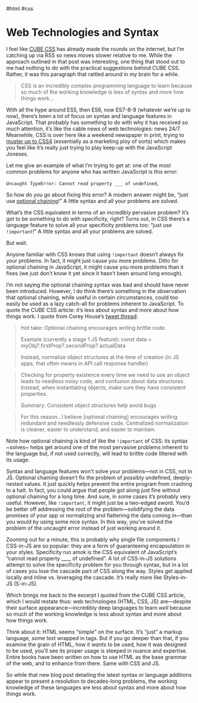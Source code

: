 #html #css

# Web Technologies and Syntax 

I feel like [CUBE CSS](https://piccalil.li/blog/cube-css/) has already made the rounds on the internet, but I’m catching up via RSS so news moves slower relative to me. While the approach outlined in that post was interesting, one thing that stood out to me had nothing to do with the practical suggestions behind CUBE CSS. Rather, it was this paragraph that rattled around in my brain for a while.

> CSS is an incredibly complex programming language to learn because so much of the working knowledge is less of syntax and more how things work...

With all the hype around ES5, then ES6, now ES7-8-9 (whatever we’re up to now), there’s been a lot of focus on syntax and language features in JavaScript. That probably has something to do with why it has received so much attention, it’s like the cable news of web technologies: news 24/7. Meanwhile, CSS is over here like a weekend newspaper in print, trying to [muster up to CSS4](https://css-tricks.com/css4/) (essentially as a marketing ploy of sorts) which makes you feel like it’s really just trying to play keep-up with the JavaScript Joneses.

Let me give an example of what I’m trying to get at: one of the most common problems for anyone who has written JavaScript is this error:

`Uncaught TypeError: Cannot read property ___ of undefined`,

So how do you go about fixing this error? A modern answer might be, “just use [optional chaining](https://developer.mozilla.org/en-US/docs/Web/JavaScript/Reference/Operators/Optional_chaining)!” A little syntax and all your problems are solved.

What’s the CSS equivalent in terms of an incredibly pervasive problem? It’s got to be something to do with specificity, right?
Turns out, in CSS there’s a language feature to solve all your specificity problems too: “just use `!important`!” A little syntax and all your problems are solved.

But wait.

Anyone familiar with CSS knows that using `!important`  doesn’t always fix your problems. In fact, it might just cause you more problems. Ditto for optional chaining in JavaScript, it might cause you more problems than it fixes (we just don’t know it yet since it hasn’t been around long enough).

I’m not saying the optional chaining syntax was bad and should have never been introduced. However, I do think there’s something in the observation that optional chaining, while useful in certain circumstances, could too easily be used as a lazy catch-all for problems inherent to JavaScript. To quote the CUBE CSS article: it’s less about syntax and more about how things work. I quote from Corey House’s [tweet thread](https://twitter.com/housecor/status/1088419498846244864):

> Hot take: Optional chaining encourages writing brittle code. 
>
> Example (currently a stage 1 JS feature):
> const data = myObj?.firstProp?.secondProp?.actualData
>
> Instead, normalize object structures at the time of creation (in JS apps, that often means in API call response handler)

> Checking for property existence every time we need to use an object leads to needless noisy code, and confusion about data structures. Instead, when instantiating objects, make sure they have consistent properties. 
>
> Summary: Consistent object structures help avoid bugs

> For this reason...I believe [optional chaining] encourages writing redundant and needlessly defensive code. Centralized normalization is cleaner, easier to understand, and easier to maintain.

Note how optional chaining is kind of like the `!important` of CSS: its syntax ~solves~ helps get around one of the most pervasive problems inherent to the language but, if not used correctly, will lead to brittle code littered with its usage.

Syntax and language features won’t solve your problems—not in CSS, not in JS. Optional chaining doesn’t fix the problem of possibly undefined, deeply-nested values. It just quickly helps prevent the entire program from crashing to a halt. In fact, you could argue that people got along just fine without optional chaining for a long time. And sure, in some cases it’s probably very useful. However, like `!important`, it might just be a  two-edged sword. You’d be better off addressing the root of the problem—solidifying the data promises of your app or normalizing and flattening the data coming in—than you would by using some nice syntax. In this way, you’ve solved the problem of the uncaught error instead of just working around it.

Zooming out for a minute, this is probably why single file components / CSS-in-JS are so popular: they are a form of guaranteeing encapsulation in your styles. Specificity run amok is the CSS equivalent of JavaScript’s “cannot read property ____ of undefined”. A lot of CSS-in-JS solutions attempt to solve the specificity problem for you through syntax, but in a lot of cases you lose the cascade part of CSS along the way. Styles get applied locally and inline vs. leveraging the cascade. It’s really more like Styles-in-JS (S-in-JS). 

Which brings me back to the excerpt I quoted from the CUBE CSS article, which I would restate thus: web technologies (HTML, CSS, JS) are—despite their surface appearance—incredibly deep languages to learn _well_ because so much of the working knowledge is less about syntax and more about how things work.

Think about it: HTML seems “simple” on the surface. It’s “just” a markup language, some text wrapped in tags. But if you go deeper than that, if you examine the grain of HTML, how it _wants_ to be used, how it was designed to be used, you’ll see its proper usage is steeped in nuance and expertise. Entire books have been written on how to use HTML as the base grammar of the web, and to enhance from there. Same with CSS and JS.

So while that new blog post detailing the latest syntax or language additions appear to present a resolution to decades-long problems, the working knowledge of these languages are less about syntax and more about how things work.
